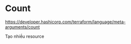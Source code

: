 # Count
https://developer.hashicorp.com/terraform/language/meta-arguments/count

Tạo nhiều resource </br>


